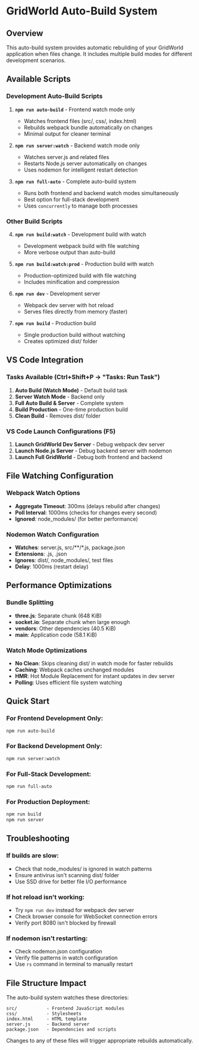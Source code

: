# GridWorld Auto-Build System

## Overview
This auto-build system provides automatic rebuilding of your GridWorld application when files change. It includes multiple build modes for different development scenarios.

## Available Scripts

### Development Auto-Build Scripts

1. **`npm run auto-build`** - Frontend watch mode only
   - Watches frontend files (src/, css/, index.html)
   - Rebuilds webpack bundle automatically on changes
   - Minimal output for cleaner terminal

2. **`npm run server:watch`** - Backend watch mode only
   - Watches server.js and related files
   - Restarts Node.js server automatically on changes
   - Uses nodemon for intelligent restart detection

3. **`npm run full-auto`** - Complete auto-build system
   - Runs both frontend and backend watch modes simultaneously
   - Best option for full-stack development
   - Uses `concurrently` to manage both processes

### Other Build Scripts

4. **`npm run build:watch`** - Development build with watch
   - Development webpack build with file watching
   - More verbose output than auto-build

5. **`npm run build:watch:prod`** - Production build with watch
   - Production-optimized build with file watching
   - Includes minification and compression

6. **`npm run dev`** - Development server
   - Webpack dev server with hot reload
   - Serves files directly from memory (faster)

7. **`npm run build`** - Production build
   - Single production build without watching
   - Creates optimized dist/ folder

## VS Code Integration

### Tasks Available (Ctrl+Shift+P → "Tasks: Run Task")

1. **Auto Build (Watch Mode)** - Default build task
2. **Server Watch Mode** - Backend only
3. **Full Auto Build & Server** - Complete system
4. **Build Production** - One-time production build
5. **Clean Build** - Removes dist/ folder

### VS Code Launch Configurations (F5)

1. **Launch GridWorld Dev Server** - Debug webpack dev server
2. **Launch Node.js Server** - Debug backend server with nodemon
3. **Launch Full GridWorld** - Debug both frontend and backend

## File Watching Configuration

### Webpack Watch Options
- **Aggregate Timeout**: 300ms (delays rebuild after changes)
- **Poll Interval**: 1000ms (checks for changes every second)
- **Ignored**: node_modules/ (for better performance)

### Nodemon Watch Configuration
- **Watches**: server.js, src/**/*.js, package.json
- **Extensions**: .js, .json
- **Ignores**: dist/, node_modules/, test files
- **Delay**: 1000ms (restart delay)

## Performance Optimizations

### Bundle Splitting
- **three.js**: Separate chunk (648 KiB)
- **socket.io**: Separate chunk when large enough
- **vendors**: Other dependencies (40.5 KiB)
- **main**: Application code (58.1 KiB)

### Watch Mode Optimizations
- **No Clean**: Skips cleaning dist/ in watch mode for faster rebuilds
- **Caching**: Webpack caches unchanged modules
- **HMR**: Hot Module Replacement for instant updates in dev server
- **Polling**: Uses efficient file system watching

## Quick Start

### For Frontend Development Only:
```bash
npm run auto-build
```

### For Backend Development Only:
```bash
npm run server:watch
```

### For Full-Stack Development:
```bash
npm run full-auto
```

### For Production Deployment:
```bash
npm run build
npm run server
```

## Troubleshooting

### If builds are slow:
- Check that node_modules/ is ignored in watch patterns
- Ensure antivirus isn't scanning dist/ folder
- Use SSD drive for better file I/O performance

### If hot reload isn't working:
- Try `npm run dev` instead for webpack dev server
- Check browser console for WebSocket connection errors
- Verify port 8080 isn't blocked by firewall

### If nodemon isn't restarting:
- Check nodemon.json configuration
- Verify file patterns in watch configuration
- Use `rs` command in terminal to manually restart

## File Structure Impact

The auto-build system watches these directories:
```
src/           - Frontend JavaScript modules
css/           - Stylesheets  
index.html     - HTML template
server.js      - Backend server
package.json   - Dependencies and scripts
```

Changes to any of these files will trigger appropriate rebuilds automatically.
